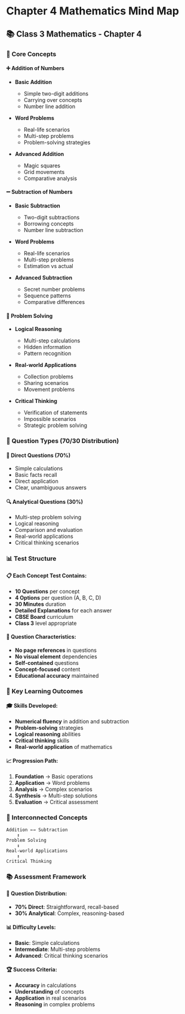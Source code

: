 # Chapter 4 Mathematics Mind Map

## 📚 Class 3 Mathematics - Chapter 4

### 🧮 Core Concepts

#### ➕ Addition of Numbers
- **Basic Addition**
  - Simple two-digit additions
  - Carrying over concepts
  - Number line addition
  
- **Word Problems**
  - Real-life scenarios
  - Multi-step problems
  - Problem-solving strategies
  
- **Advanced Addition**
  - Magic squares
  - Grid movements
  - Comparative analysis

#### ➖ Subtraction of Numbers
- **Basic Subtraction**
  - Two-digit subtractions
  - Borrowing concepts
  - Number line subtraction
  
- **Word Problems**
  - Real-life scenarios
  - Multi-step problems
  - Estimation vs actual
  
- **Advanced Subtraction**
  - Secret number problems
  - Sequence patterns
  - Comparative differences

#### 🧩 Problem Solving
- **Logical Reasoning**
  - Multi-step calculations
  - Hidden information
  - Pattern recognition
  
- **Real-world Applications**
  - Collection problems
  - Sharing scenarios
  - Movement problems
  
- **Critical Thinking**
  - Verification of statements
  - Impossible scenarios
  - Strategic problem solving

### 🎯 Question Types (70/30 Distribution)

#### 📝 Direct Questions (70%)
- Simple calculations
- Basic facts recall
- Direct application
- Clear, unambiguous answers

#### 🔍 Analytical Questions (30%)
- Multi-step problem solving
- Logical reasoning
- Comparison and evaluation
- Real-world applications
- Critical thinking scenarios

### 📊 Test Structure

#### 📋 Each Concept Test Contains:
- **10 Questions** per concept
- **4 Options** per question (A, B, C, D)
- **30 Minutes** duration
- **Detailed Explanations** for each answer
- **CBSE Board** curriculum
- **Class 3** level appropriate

#### 🎨 Question Characteristics:
- **No page references** in questions
- **No visual element** dependencies
- **Self-contained** questions
- **Concept-focused** content
- **Educational accuracy** maintained

### 🌟 Key Learning Outcomes

#### 🎓 Skills Developed:
- **Numerical fluency** in addition and subtraction
- **Problem-solving** strategies
- **Logical reasoning** abilities
- **Critical thinking** skills
- **Real-world application** of mathematics

#### 📈 Progression Path:
1. **Foundation** → Basic operations
2. **Application** → Word problems
3. **Analysis** → Complex scenarios
4. **Synthesis** → Multi-step solutions
5. **Evaluation** → Critical assessment

### 🔗 Interconnected Concepts

```
Addition ←→ Subtraction
    ↕
Problem Solving
    ↕
Real-world Applications
    ↕
Critical Thinking
```

### 📚 Assessment Framework

#### 🎯 Question Distribution:
- **70% Direct**: Straightforward, recall-based
- **30% Analytical**: Complex, reasoning-based

#### 📊 Difficulty Levels:
- **Basic**: Simple calculations
- **Intermediate**: Multi-step problems
- **Advanced**: Critical thinking scenarios

#### 🏆 Success Criteria:
- **Accuracy** in calculations
- **Understanding** of concepts
- **Application** in real scenarios
- **Reasoning** in complex problems
